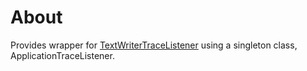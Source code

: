 ﻿# About

Provides wrapper for [TextWriterTraceListener](https://docs.microsoft.com/en-us/dotnet/api/system.diagnostics.textwritertracelistener?view=net-5.0) using a singleton class, ApplicationTraceListener.

